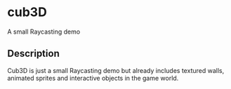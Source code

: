 # cub3D
A small Raycasting demo

## Description
Cub3D is just a small Raycasting demo but already includes textured walls,
animated sprites and interactive objects in the game world.
